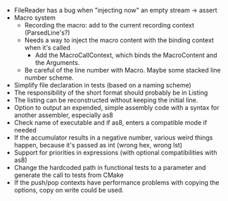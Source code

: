 - FileReader has a bug when "injecting now" an empty stream -> assert
- Macro system
  - Recording the macro: add to the current recording context (ParsedLine's?)
  - Needs a way to inject the macro content with the binding context when it's called
    - Add the MacroCallContext, which binds the MacroContent and the Arguments.
  - Be careful of the line number with Macro. Maybe some stacked line number scheme.
- Simplify file declaration in tests (based on a naming scheme)
- The responsibility of the short format should probably be in Listing
- The listing can be reconstructed without keeping the initial line.
- Option to output an expended, simple assembly code with a syntax for another assembler, especially as8
- Check name of executable and if as8, enters a compatible mode if needed
- If the accumulator results in a negative number, various weird things happen, because it's passed as int (wrong hex, wrong lst)
- Support for priorities in expressions (with optional compatibilities with as8)
- Change the hardcoded path in functional tests to a parameter and generate the call to tests from CMake
- If the push/pop contexts have performance problems with copying the options, copy on write could be used.
